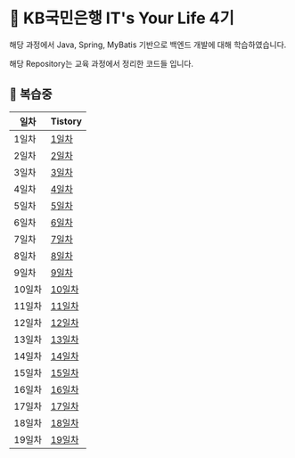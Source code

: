 # :dart: KB국민은행 IT's Your Life 4기 

해당 과정에서 Java, Spring, MyBatis 기반으로 백엔드 개발에 대해 학습하였습니다.

해당 Repository는 교육 과정에서 정리한 코드들 입니다.


## :bookmark_tabs: 복습중

| 일차   | Tistory                                           |
| ------ | ------------------------------------------------ |
| 1일차 | [1일차](https://meshjo12.tistory.com/40)           |
| 2일차 | [2일차](https://meshjo12.tistory.com/41)   |
| 3일차 | [3일차](https://meshjo12.tistory.com/42) |
| 4일차 | [4일차](https://meshjo12.tistory.com/43)         |
| 5일차 | [5일차](https://meshjo12.tistory.com/44)         |
| 6일차 | [6일차](https://meshjo12.tistory.com/45)         |
| 7일차 | [7일차](https://meshjo12.tistory.com/46)         |
| 8일차 | [8일차](https://meshjo12.tistory.com/47)         |
| 9일차 | [9일차](https://meshjo12.tistory.com/48)         |
| 10일차 | [10일차](https://meshjo12.tistory.com/49)         |
| 11일차 | [11일차](https://meshjo12.tistory.com/50)         |
| 12일차 | [12일차](https://meshjo12.tistory.com/51)         |
| 13일차 | [13일차](https://meshjo12.tistory.com/52)         |
| 14일차 | [14일차](https://meshjo12.tistory.com/53)         |
| 15일차 | [15일차](https://meshjo12.tistory.com/54)         |
| 16일차 | [16일차](https://meshjo12.tistory.com/55)         |
| 17일차 | [17일차](https://meshjo12.tistory.com/62)         |
| 18일차 | [18일차](https://meshjo12.tistory.com/63)         |
| 19일차 | [19일차](https://meshjo12.tistory.com/66)         |
